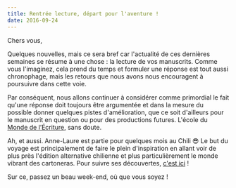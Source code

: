 ```yaml
---
title: Rentrée lecture, départ pour l'aventure !
date: 2016-09-24
---
```

Chers vous,

Quelques nouvelles, mais ce sera bref car l'actualité de ces dernières semaines se résume à une chose : la lecture de vos manuscrits. Comme vous l'imaginez, cela prend du temps et formuler une réponse est tout aussi chronophage, mais les retours que nous avons nous encouragent à poursuivre dans cette voie.

Par conséquent, nous allons continuer à considérer comme primordial le fait qu'une réponse doit toujours être argumentée et dans la mesure du possible donner quelques pistes d'amélioration, que ce soit d'ailleurs pour le manuscrit en question ou pour des productions futures. L'école du [Monde de l’Écriture](http://monde-ecriture.com/forum/index.php), sans doute.

Ah, et aussi. Anne-Laure est partie pour quelques mois au Chili 😎 Le but du voyage est principalement de faire le plein d'inspiration en allant voir de plus près l'édition alternative chilienne et plus particulièrement le monde vibrant des cartoneras. Pour suivre ses découvertes, [c'est ici](https://anloremipsum.wordpress.com/) !

Sur ce, passez un beau week-end, où que vous soyez !